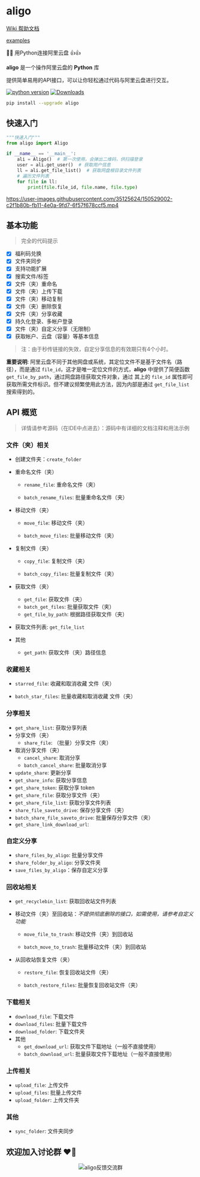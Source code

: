 # aligo

[Wiki 帮助文档](https://github.com/foyoux/aligo/wiki)

[examples](https://github.com/foyoux/aligo/tree/main/examples)

🚀🔥 用Python连接阿里云盘 👍👍

**aligo** 是一个操作阿里云盘的 **Python** 库

提供简单易用的API接口，可以让你轻松通过代码与阿里云盘进行交互。


[![python version](https://img.shields.io/pypi/pyversions/aligo)](https://pypi.org/project/aligo/)  [![Downloads](https://static.pepy.tech/personalized-badge/aligo?period=total&units=international_system&left_color=black&right_color=orange&left_text=Downloads)](https://pepy.tech/project/aligo)

```bash
pip install --upgrade aligo
```



## 快速入门

```python
"""快速入门"""
from aligo import Aligo

if __name__ == '__main__':
    ali = Aligo()  # 第一次使用，会弹出二维码，供扫描登录
    user = ali.get_user()  # 获取用户信息
    ll = ali.get_file_list()  # 获取网盘根目录文件列表
    # 遍历文件列表
    for file in ll:
        print(file.file_id, file.name, file.type)
```

https://user-images.githubusercontent.com/35125624/150529002-c2f1b80b-fb11-4e0a-9fd7-6f57f678ccf5.mp4

## 基本功能

> 完全的代码提示

- [x] 福利码兑换
- [x] 文件夹同步
- [x] 支持功能扩展
- [x] 搜索文件/标签
- [x] 文件（夹）重命名
- [x] 文件（夹）上传下载
- [x] 文件（夹）移动复制
- [x] 文件（夹）删除恢复
- [x] 文件（夹）分享收藏
- [x] 持久化登录、多帐户登录
- [x] 文件（夹）自定义分享（无限制）
- [x] 获取帐户、云盘（容量）等基本信息

> 注：由于秒传链接的失效，自定分享信息的有效期只有4个小时。

**重要说明**: 阿里云盘不同于其他网盘或系统，其定位文件不是基于文件名（路径），而是通过 `file_id`，这才是唯一定位文件的方式，**aligo** 中提供了简便函数 `get_file_by_path`，通过网盘路径获取文件对象，通过 其上的 `file_id` 属性即可获取所需文件标识。但不建议频繁使用此方法，因为内部是通过 `get_file_list` 搜索得到的。

## API 概览

> 详情请参考源码（在IDE中点进去）：源码中有详细的文档注释和用法示例



### 文件（夹）相关

- 创建文件夹：`create_folder`

- 重命名文件（夹）

  - `rename_file`: 重命名文件（夹）

  - `batch_rename_files`: 批量重命名文件（夹）

- 移动文件（夹）

  - `move_file`: 移动文件（夹）

  - `batch_move_files`: 批量移动文件（夹）

- 复制文件（夹）

  - `copy_file`: 复制文件（夹）

  - `batch_copy_files`: 批量复制文件（夹）

- 获取文件（夹）

  - `get_file`: 获取文件（夹）
  - `batch_get_files`: 批量获取文件（夹）
  - `get_file_by_path`: 根据路径获取文件（夹）

- 获取文件列表: `get_file_list`

- 其他

  - `get_path`: 获取文件（夹）路径信息



### 收藏相关

- `starred_file`: 收藏和取消收藏 文件（夹）

- `batch_star_files`: 批量收藏和取消收藏 文件（夹）



### 分享相关

- `get_share_list`: 获取分享列表
- 分享文件（夹）
  - `share_file`: （批量）分享文件（夹）
- 取消分享文件（夹）
  - `cancel_share`: 取消分享
  - `batch_cancel_share`: 批量取消分享
- `update_share`: 更新分享
- `get_share_info`: 获取分享信息
- `get_share_token`: 获取分享 token
- `get_share_file`: 获取分享文件（夹）
- `get_share_file_list`: 获取分享文件列表
- `share_file_saveto_drive`: 保存分享文件（夹）
- `batch_share_file_saveto_drive`: 批量保存分享文件（夹）
- `get_share_link_download_url`: 



### 自定义分享

- `share_files_by_aligo`: 批量分享文件
- `share_folder_by_aligo`: 分享文件夹
- `save_files_by_aligo`：保存自定义分享



### 回收站相关

- `get_recyclebin_list`: 获取回收站文件列表

- 移动文件（夹）至回收站：*不提供彻底删除的接口，如需使用，请参考自定义功能*

  - `move_file_to_trash`: 移动文件（夹）到回收站

  - `batch_move_to_trash`: 批量移动文件（夹）到回收站

- 从回收站恢复文件（夹）

  - `restore_file`: 恢复回收站文件（夹）

  - `batch_restore_files`: 批量恢复回收站文件（夹）



### 下载相关

- `download_file`: 下载文件
- `download_files`: 批量下载文件
- `download_folder`: 下载文件夹
- 其他
  - `get_download_url`: 获取文件下载地址（一般不直接使用）
  - `batch_download_url`: 批量获取文件下载地址（一般不直接使用）



### 上传相关

- `upload_file`: 上传文件
- `upload_files`: 批量上传文件
- `upload_folder`: 上传文件夹



### 其他

- `sync_folder`: 文件夹同步



## 欢迎加入讨论群 ❤️‍🔥

<p align="center">
  <img src="http://110.42.175.98:5512/down/LKPvT9xK2lFx?fname=/aligo/wechat.png" alt="aligo反馈交流群"/>
</p>
